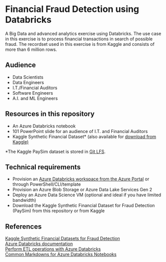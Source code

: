 # Financial Fraud Detection using Databricks
A Big Data and advanced analytics exercise using Databricks. The use case in this exercise is to process financial transactions in search of possible fraud. The recordset used in this exercise is from Kaggle and consists of  more than 6 million rows.

## Audience
<ul>
  <li>Data Scientists</li>
  <li>Data Engineers</li>
  <li>I.T./Financial Auditors</li>
  <li>Software Engineers</li>
  <li>A.I. and ML Engineers</li>
</ul>
  
## Resources in this repository
<ul>
  <li>An Azure Databricks notebook</li>
  <li>101 PowerPoint slide for an audience of I.T. and Financial Auditors</li>
   <li>Kaggle Synthetic Financial Dataset* (also available for <a href="https://www.kaggle.com/ntnu-testimon/paysim1/download">download from Kaggle)</a></li>
</ul>

*The Kaggle PaySim dataset is stored in <a href="https://help.github.com/en/articles/versioning-large-files">Git LFS</a>.

## Technical requirements

* Provision an <a href="https://docs.microsoft.com/en-us/azure/azure-databricks/quickstart-create-databricks-workspace-portal">Azure Databricks workspace from the Azure Portal</a> or through PowerShell/CLI/template
* Provision an Azure Blob Storage or Azure Data Lake Services Gen 2
* Deploy an Azure Data Science VM (optional and ideal if you have limited bandwidth)
* Download the Kaggle Synthetic Financial Dataset for Fraud Detection (PaySim) from this repository or from Kaggle</li>


## References
<a href="https://www.kaggle.com/ntnu-testimon/paysim1/download">Kaggle Synthetic Financial Datasets for Fraud Detection</a><br>
<a href="https://docs.microsoft.com/en-us/azure/azure-databricks/">Azure Databricks documentation</a><br>
<a href="https://docs.microsoft.com/en-us/azure/azure-databricks/databricks-extract-load-sql-data-warehouse">Perform ETL operations with Azure Databricks</a><br>
[Common Markdowns for Azure Databricks Notebooks](https://forums.databricks.com/static/markdown/help.html)
